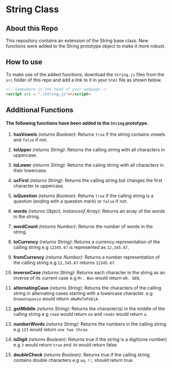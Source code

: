 # String Class

## About this Repo
This repository contains an extension of the String base class. New functions were added to the String prototype object to make it more robust.


## How to use
To make use of the added functions, download the `String.js` files from the `src` folder of this repo and add a link to it in your `html` file as shown below.
```html
<!--Somewhere in the head of your webpage-->
<script src = ".\String.js"></script>
```

## Additional Functions
#### The following functions have been added to the `String` prototype.
1. **hasVowels** _(returns Boolean)_: Returns `true` if the string contains vowels and `false` if not.

2. **toUpper** _(returns String)_: Returns the calling string with all characters in uppercase.

3. **toLower** _(returns String)_: Returns the caling string with all characters in their lowercase.

4. **ucFirst** _(returns String)_: Returns the calling string but changes the first character to uppercase.

5. **isQuestion** _(returns Boolean)_: Returns `true` if the calling string is a question (ending with a question mark) or `false` if not.

6. **words** _(returns Object, instanceof Array)_: Returns an array of the words in the string.

7. **wordCount** _(returns Number)_: Returns the number of words in the string.

8. **toCurrency** _(returns String)_: Returns a currency representation of the calling string e.g `12345.67` is represented as `12,345.67`.

9. **fromCurrency** _(returns Number)_: Returns a number representation of the calling string e.g `12,345.67` returns `12345.67`.

10. **inverseCase** _(returns String)_: Returns each character in the string as an inverse of its current case e.g `Mr. Ben` would return `mR. bEN`.

11. **alternatingCase** _(returns String)_: Returns the characters of the calling string in alternating cases starting with a lowercase character. e.g `Onomatopoeia` would return `oNaMaToPoEiA`.

12. **getMiddle** _(returns String)_: Returns the character(s) in the middle of the calling string e.g `read` would return `ea` and `reads` would return `a`.

13. **numberWords** _(returns String)_: Returns the numbers in the calling string e.g `123` would return `one two three`.

14. **isDigit** _(returns Boolean)_: Returns true if the string is a digit(one number) e.g `3` would return `true` and `34` would return false.

15. **doubleCheck** _(returns Boolean)_: Returns true if the calling string contains double characters e.g `aa`, `!!`, should return true.
